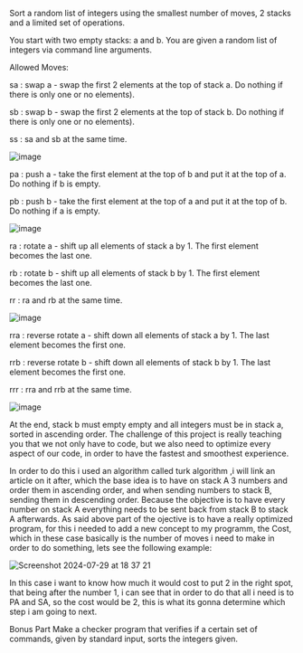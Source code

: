 Sort a random list of integers using the smallest number of moves, 2 stacks and a limited set of operations.


You start with two empty stacks: a and b. You are given a random list of integers via command line arguments.


Allowed Moves:

sa : swap a - swap the first 2 elements at the top of stack a. Do nothing if there is only one or no elements).

sb : swap b - swap the first 2 elements at the top of stack b. Do nothing if there is only one or no elements).

ss : sa and sb at the same time.

![image](https://github.com/user-attachments/assets/27a766fe-6856-4419-adff-d016966b2b06)


pa : push a - take the first element at the top of b and put it at the top of a. Do nothing if b is empty.

pb : push b - take the first element at the top of a and put it at the top of b. Do nothing if a is empty.

![image](https://github.com/user-attachments/assets/f1b6aa07-62ce-4493-87f9-781131194ac8)


ra : rotate a - shift up all elements of stack a by 1. The first element becomes the last one.

rb : rotate b - shift up all elements of stack b by 1. The first element becomes the last one.

rr : ra and rb at the same time.

![image](https://github.com/user-attachments/assets/2c08617d-1aa2-4d78-8c7c-c0a5e28b16c8)


rra : reverse rotate a - shift down all elements of stack a by 1. The last element becomes the first one.

rrb : reverse rotate b - shift down all elements of stack b by 1. The last element becomes the first one.

rrr : rra and rrb at the same time.

![image](https://github.com/user-attachments/assets/4d081725-7204-42c6-ba52-8ee496c612aa)


At the end, stack b must empty empty and all integers must be in stack a, sorted in ascending order. The challenge of this project is really teaching you that we not only have to code, but we also need to optimize every aspect of our code, in order to have the fastest and smoothest experience.

In order to do this i used an algorithm called turk algorithm ,i will link an article on it after, which the base idea is to have on stack A 3 numbers and order them in ascending order, and when sending numbers to stack B, sending them in descending order. Because the objective is to have every number on stack A everything needs to be sent back from stack B to stack A afterwards. As said above part of the ojective is to have a really optimized program, for this i needed to add a new concept to my programm, the Cost, which in these case basically is the number of moves i need to make in order to do something, lets see the following example:

![Screenshot 2024-07-29 at 18 37 21](https://github.com/user-attachments/assets/a48932f6-e2fd-44b4-86db-2c424a3dfd67)

In this case i want to know how much it would cost to put 2 in the right spot, that being after the number 1, i can see that in order to do that all i need is to PA and SA, so the cost would be 2, this is what its gonna determine which step i am going to next.



Bonus Part
Make a checker program that verifies if a certain set of commands, given by standard input, sorts the integers given.
